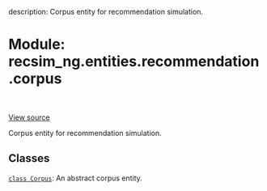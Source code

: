 description: Corpus entity for recommendation simulation.

<div itemscope itemtype="http://developers.google.com/ReferenceObject">
<meta itemprop="name" content="recsim_ng.entities.recommendation.corpus" />
<meta itemprop="path" content="Stable" />
</div>

# Module: recsim_ng.entities.recommendation.corpus

<!-- Insert buttons and diff -->

<table class="tfo-notebook-buttons tfo-api nocontent" align="left">

</table>

<a target="_blank" href="https://github.com/google-research/recsim_ng/tree/master/recsim_ng/entities/recommendation/corpus.py">View
source</a>

Corpus entity for recommendation simulation.

## Classes

[`class Corpus`](../../../recsim_ng/entities/recommendation/corpus/Corpus.md):
An abstract corpus entity.
